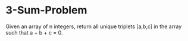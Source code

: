 # 3-Sum-Problem
Given an array of n integers, return all unique triplets [a,b,c] in the array such that a + b + c = 0.
